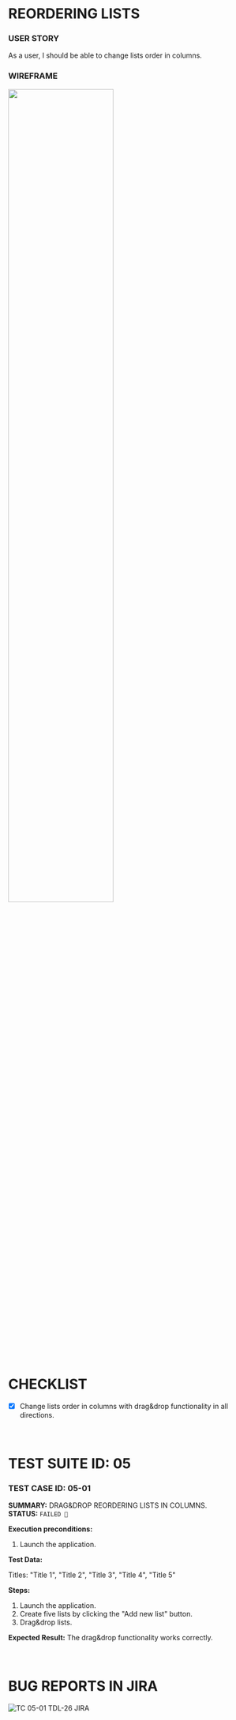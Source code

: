 # REORDERING LISTS

### USER STORY
As a user, I should be able to change lists order in columns.

### WIREFRAME

<img src="https://user-images.githubusercontent.com/80547490/221413758-e402880a-2d8a-49bb-84cb-4aa1c83f0a4f.png" width=65% high=65%>
<br><br><br>

# CHECKLIST

- [x] Change lists order in columns with drag&drop functionality in all directions.
<br><br><br>



# TEST SUITE ID: 05


### TEST CASE ID: 05-01

**SUMMARY:** DRAG&DROP REORDERING LISTS IN COLUMNS. <br>
**STATUS:** `FAILED 🔴` <br> 

**Execution preconditions:**
  1. Launch the application.

**Test Data:** 
<p>Titles: "Title 1", "Title 2", "Title 3", "Title 4", "Title 5" <br>
  
**Steps:**
  1. Launch the application.
  2. Create five lists by clicking the "Add new list" button.
  3. Drag&drop lists.
  
**Expected Result:** The drag&drop functionality works correctly. <br><br><br>

  
  
  
# BUG REPORTS IN JIRA

![TC 05-01 TDL-26 JIRA](https://user-images.githubusercontent.com/80547490/221486084-00c523e7-f172-44fa-a29e-7f02c50dfced.png)
